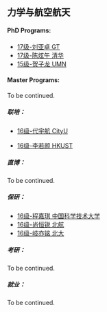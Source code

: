 ## 力学与航空航天

#### PhD Programs:

-   [17级-刘亚卓 GT]([US]-17-liuyazhuo)
-   [17级-陈炫午 清华]([CN]-17-chenxuanwu)
-   [15级-贺子龙 UMN]([US]-15-hezilong)

#### Master Programs:

To be continued.

##### 联培：

* [16级-代宇航 CityU]([CN]-16-daiyuhang)

* [16级-李若颜 HKUST]([CN]-16-liruoyan)

##### 直博：

To be continued.

##### 保研：
* [16级-程嘉琪 中国科学技术大学]([CN]-16-chengjiaqi)
* [16级-尚恒锐 北航]([CN]-16-shannghengrui)
* [16级-岐亦铭 北大]([CN]-16-qiyiming)

##### 考研：

To be continued.

##### 就业：

To be continued.
